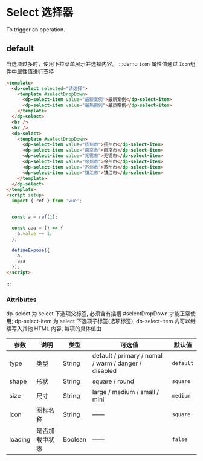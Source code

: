 # Select 选择器

To trigger an operation.

## default

当选项过多时，使用下拉菜单展示并选择内容。
:::demo `icon` 属性值通过 `Icon`组件中属性值进行支持

```html
<template>
  <dp-select selected="请选择">
    <template #selectDropDown>
      <dp-select-item value="最新案例">最新案例</dp-select-item>
      <dp-select-item value="最热案例">最热案例</dp-select-item>
    </template>
  </dp-select>
  <br />
  <br />
  <dp-select>
    <template #selectDropDown>
      <dp-select-item value="扬州市">扬州市</dp-select-item>
      <dp-select-item value="南京市">南京市</dp-select-item>
      <dp-select-item value="无锡市">无锡市</dp-select-item>
      <dp-select-item value="徐州市">徐州市</dp-select-item>
      <dp-select-item value="苏州市">苏州市</dp-select-item>
      <dp-select-item value="镇江市">镇江市</dp-select-item>
    </template>
  </dp-select>
</template>
<script setup>
  import { ref } from 'vue';


  const a = ref(1);

  const aaa = () => {
    a.value += 1;
  };

  defineExpose({
    a,
    aaa
  });
</script>
```

:::

### Attributes

dp-select 为 select 下选项父标签, 必须含有插槽 #selectDropDown 才能正常使用;
dp-select-item 为 select 下选项子标签(选项标签), dp-select-item 内可以继续写入其他 HTML 内容, 每项的具体值由

| 参数    | 说明           | 类型    | 可选值                                               | 默认值    |
| ------- | -------------- | ------- | ---------------------------------------------------- | --------- |
| type    | 类型           | String  | default / primary / nomal / warm / danger / disabled | `default` |
| shape   | 形状           | String  | square / round                                       | `square`  |
| size    | 尺寸           | String  | large / medium / small / mini                        | `medium`  |
| icon    | 图标名称       | String  | ——                                                   | `square`  |
| loading | 是否加载中状态 | Boolean | ——                                                   | `false`   |
